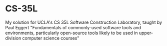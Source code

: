 # CS-35L
My solution for UCLA's CS 35L Software Construction Laboratory, taught by Paul Eggert "Fundamentals of commonly-used software tools and environments, particularly open-source tools likely to be used in upper-division computer science courses"
